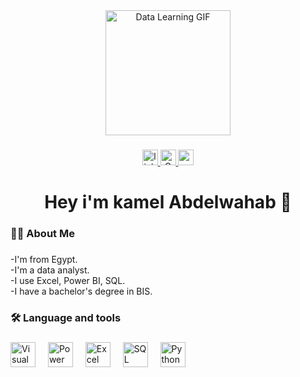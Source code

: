 <div align="center">
     <!-- <img height="150" src="https://media.giphy.com/media/M9gbBd9nbDrOTu1Mqx/giphy.gif" /> -->
     <!-- <img src="https://media.giphy.com/media/v1.Y2lkPTc5MGI3NjExNnBwajc0ZHNvdGpjbXBnazZqZ3RpaXlrN2FuNzY1NDVhbjR0eDlkbyZlcD12MV9naWZzX3NlYXJjaCZjdD1n/Y2wwz20Ji8N4DrnGFJ/giphy.gif" height="200" alt="GIF" /> -->
      <img src="https://media.giphy.com/media/v1.Y2lkPTc5MGI3NjExNnBwajc0ZHNvdGpjbXBnazZqZ3RpaXlrN2FuNzY1NDVhbjR0eDlkbyZlcD12MV9naWZzX3NlYXJjaCZjdD1n/K1nPCEuN2rwG1zJg04/giphy.gif" height="200" alt="Data Learning GIF" />
</div>

###

<div align="center">
  <!-- LinkedIn -->
  <a href="https://www.linkedin.com/in/kamel-abd-elwahab-212748291/" target="_blank">
    <img src="https://img.shields.io/static/v1?message=LinkedIn&logo=linkedin&label=&color=0077B5&logoColor=white&labelColor=&style=for-the-badge" height="25" alt="linkedin logo" />
  </a>

  <!-- Gmail with link -->
  <a href="mailto:kamel65667@gmail.com">
    <img src="https://img.shields.io/static/v1?message=Email&logo=gmail&label=&color=D14836&logoColor=white&labelColor=&style=for-the-badge" height="25" alt="Gmail logo" />
  </a>

  <!-- YouTube -->
  <a href="https://www.youtube.com/@KamelAbdelwahab/featured" target="_blank">
    <img src="https://img.shields.io/static/v1?message=Youtube&logo=youtube&label=&color=FF0000&logoColor=white&labelColor=&style=for-the-badge" height="25" alt="youtube logo" />
  </a>
</div>

###

<h1 align="center">Hey i'm kamel Abdelwahab 👋</h1>

###

<h3 align="left">👩‍💻  About Me</h3>

###

<p align="left">-I'm from Egypt.<br>-I'm a data analyst.<br>-I use Excel, Power BI, SQL.<br>-I have a bachelor's degree in BIS.</p>

###

<h3 align="left">🛠 Language and tools</h3>

###

<div align="left">
  <!-- Visual Studio Code -->
  <img src="https://cdn.jsdelivr.net/gh/devicons/devicon/icons/visualstudio/visualstudio-plain.svg" height="40" alt="Visual Studio Code Logo" />
  <img width="12" />

  <!-- Power BI -->
  <img src="https://upload.wikimedia.org/wikipedia/commons/c/cf/New_Power_BI_Logo.svg" height="40" alt="Power BI Logo" />
  <img width="12" />

  <!-- Excel -->
  <img src="https://img.icons8.com/color/48/microsoft-excel-2019--v1.png" height="40" alt="Excel Logo" />
  <img width="12" />

  <!-- SQL -->
  <img src="https://img.icons8.com/external-flaticons-lineal-color-flat-icons/64/000000/external-sql-computer-programming-flaticons-lineal-color-flat-icons.png" height="40" alt="SQL Logo" />
  <img width="12" />

  <!-- Python -->
  <img src="https://cdn.jsdelivr.net/gh/devicons/devicon/icons/python/python-original.svg" height="40" alt="Python Logo" />
</div>


###
